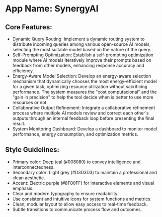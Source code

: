 # **App Name**: SynergyAI

## Core Features:

- Dynamic Query Routing: Implement a dynamic routing system to distribute incoming queries among various open-source AI models, selecting the most suitable model based on the nature of the query.
- Self-Prompting Optimization: Establish a self-prompting optimization module where AI models iteratively improve their prompts based on feedback from other models, enhancing response accuracy and efficiency.
- Energy-Aware Model Selection: Develop an energy-aware selection mechanism that dynamically chooses the most energy-efficient model for a given task, optimizing resource utilization without sacrificing performance. The system measures the "cost computacional" and the "gain in precision" to help the tool decide when is better to use more resources or not.
- Collaborative Output Refinement: Integrate a collaborative refinement process where multiple AI models review and correct each other's outputs through an internal feedback loop before presenting the final result.
- System Monitoring Dashboard: Develop a dashboard to monitor model performance, energy consumption, and optimization metrics.

## Style Guidelines:

- Primary color: Deep teal (#008080) to convey intelligence and interconnectedness.
- Secondary color: Light grey (#D3D3D3) to maintain a professional and clean aesthetic.
- Accent: Electric purple (#8F00FF) for interactive elements and visual emphasis.
- Clear and modern typography to ensure readability.
- Use consistent and intuitive icons for system functions and metrics.
- Clean, modular layout to allow easy access to real-time feedback.
- Subtle transitions to communicate process flow and outcomes.